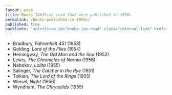 ```yaml
---
layout: page
title: Books I&#39;ve read that were published in 1950s
permalink: /books-published-in-1950s/
published: true
backlinks: '<ul><li><a id="books-ive-read" class="internal-link" href="/books-ive-read/">Books I&#39;ve read</a></li></ul>'
---
```


* Bradbury, _Fahrenheit 451_ (1953) 
* Golding, _Lord of the Flies_ (1954) 
* Hemingway, _The Old Man and the Sea_ (1952) 
* Lewis, _The Chronicles of Narnia_ (1956) 
* Nabokov, _Lolita_ (1955) 
* Salinger, _The Catcher in the Rye_ (1951) 
* Tolkien, _The Lord of the Rings_ (1955) 
* Wiesel, _Night_ (1956) 
* Wyndham, _The Chrysalids_ (1955) 
